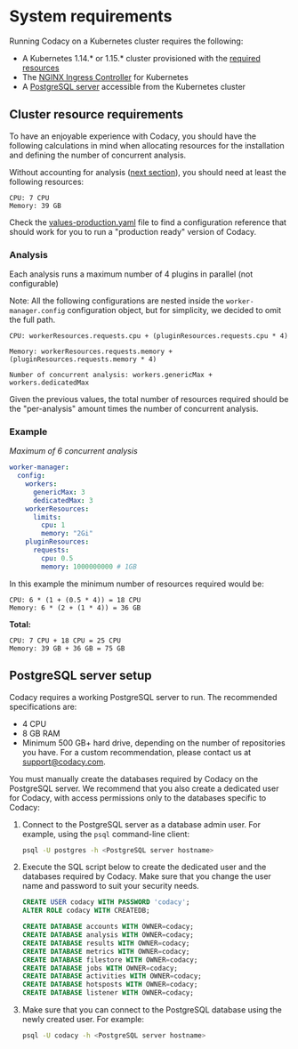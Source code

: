 # System requirements

Running Codacy on a Kubernetes cluster requires the following:

* A Kubernetes 1.14.\* or 1.15.\* cluster provisioned with the [required resources](#cluster-resource-requirements)
* The [NGINX Ingress Controller](https://github.com/helm/charts/tree/master/stable/nginx-ingress) for Kubernetes
* A [PostgreSQL server](#postgresql-server-setup) accessible from the Kubernetes cluster

## Cluster resource requirements

To have an enjoyable experience with Codacy, you should have the
following calculations in mind when allocating resources for the
installation and defining the number of concurrent analysis.

Without accounting for analysis ([next section](#analysis)),
you should need at least the following resources:

```text
CPU: 7 CPU
Memory: 39 GB
```

Check the
[values-production.yaml](https://github.com/codacy/chart/blob/master/codacy/values-production.yaml)
file to find a configuration reference that should work for you to run
a "production ready" version of Codacy.

### Analysis

Each analysis runs a maximum number of 4 plugins in parallel (not configurable)

Note: All the following configurations are nested inside the `worker-manager.config`
configuration object, but for simplicity, we decided to omit the full path.

```text
CPU: workerResources.requests.cpu + (pluginResources.requests.cpu * 4)

Memory: workerResources.requests.memory + (pluginResources.requests.memory * 4)

Number of concurrent analysis: workers.genericMax + workers.dedicatedMax
```

Given the previous values, the total number of resources required should be the "per-analysis" amount times the number of concurrent analysis.

### Example

_Maximum of 6 concurrent analysis_

```yaml
worker-manager:
  config:
    workers:
      genericMax: 3
      dedicatedMax: 3
    workerResources:
      limits:
        cpu: 1
        memory: "2Gi"
    pluginResources:
      requests:
        cpu: 0.5
        memory: 1000000000 # 1GB
```

In this example the minimum number of resources required would be:

```text
CPU: 6 * (1 + (0.5 * 4)) = 18 CPU
Memory: 6 * (2 + (1 * 4)) = 36 GB
```

**Total:**

```text
CPU: 7 CPU + 18 CPU = 25 CPU
Memory: 39 GB + 36 GB = 75 GB
```

## PostgreSQL server setup

Codacy requires a working PostgreSQL server to run. The recommended specifications are:

* 4 CPU
* 8 GB RAM
* Minimum 500 GB+ hard drive, depending on the number of repositories you have. For a custom recommendation, please contact us at support@codacy.com.

You must manually create the databases required by Codacy on the PostgreSQL server. We recommend that you also create a dedicated user for Codacy, with access permissions only to the databases specific to Codacy:

1. Connect to the PostgreSQL server as a database admin user. For example, using the `psql` command-line client:

    ```bash
    psql -U postgres -h <PostgreSQL server hostname>
    ```

1. Execute the SQL script below to create the dedicated user and the databases required by Codacy. Make sure that you change the user name and password to suit your security needs.

    ```sql
    CREATE USER codacy WITH PASSWORD 'codacy';
    ALTER ROLE codacy WITH CREATEDB;

    CREATE DATABASE accounts WITH OWNER=codacy;
    CREATE DATABASE analysis WITH OWNER=codacy;
    CREATE DATABASE results WITH OWNER=codacy;
    CREATE DATABASE metrics WITH OWNER=codacy;
    CREATE DATABASE filestore WITH OWNER=codacy;
    CREATE DATABASE jobs WITH OWNER=codacy;
    CREATE DATABASE activities WITH OWNER=codacy;
    CREATE DATABASE hotsposts WITH OWNER=codacy;
    CREATE DATABASE listener WITH OWNER=codacy;
    ```

1. Make sure that you can connect to the PostgreSQL database using the newly created user. For example:

    ```bash
    psql -U codacy -h <PostgreSQL server hostname>
    ```
